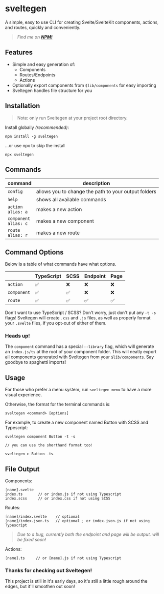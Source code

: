# sveltegen
A simple, easy to use CLI for creating Svelte/SvelteKit components, actions, and routes, quickly and conveniently.

> *Find me on **[NPM!](https://www.npmjs.com/package/sveltegen)***
## Features
- Simple and easy generation of:
  * Components
  * Routes/Endpoints
  * Actions
- Optionally export components from ```$lib/components``` for easy importing
- Sveltegen handles file structure for you
## Installation
> Note: only run Sveltegen at your project root directory.

Install globally *(recommended)*:
```
npm install -g sveltegen
```

...or use npx to skip the install

```
npx sveltegen
```

## Commands
| command | description |
|-- |--  |
| ```config``` | allows you to change the path to your output folders |
| ```help```   | shows all available commands |
| ```action```<br/>```alias: a``` | makes a new action|
| ```component```<br/>```alias: c``` | makes a new component |
| ```route```	<br/> ```alias: r``` | makes a new route|

## Command Options

Below is a table of what commands have what options.

|  	| TypeScript 	| SCSS 	| Endpoint 	| Page 	|
|---	|---	|---	|---	|---	|
| ```action``` 	| :white_check_mark: 	| :x: 	| :x:	| :x: 	|
| ```component``` 	| :white_check_mark: 	| :white_check_mark: 	| :x: 	| :x: 	|
| ```route``` 	| :white_check_mark: 	| :white_check_mark: 	| :white_check_mark: 	| :white_check_mark: 	|

Don't want to use TypeScript / SCSS? Don't worry, just don't put any ```-t -s``` flags! Sveltegen will create ```.css``` and ```.js``` files, as well as properly format your ```.svelte``` files, if you opt-out of either of them.

### Heads up!
 The ```component``` command has a special ```--library``` flag, which will generate an ```index.js/ts``` at the root of your component folder. This will neatly export all components generated with Sveltegen from your ```$lib/components```. Say goodbye to spaghetti imports!
## Usage

For those who prefer a menu system, run ```sveltegen menu``` to have a more visual experience.

Otherwise, the format for the terminal commands is:
```
sveltegen <command> [options]
```
For example, to create a new component named Button with SCSS and Typescript:
```
sveltegen component Button -t -s

// you can use the shorthand format too!

sveltegen c Button -ts
```

## File Output
Components:
```
[name].svelte
index.ts       // or index.js if not using Typescript
index.scss     // or index.css if not using SCSS
```
Routes:
```
[name]/index.svelte    // optional
[name]/index.json.ts   // optional ; or index.json.js if not using Typescript
```
> *Due to a bug, currently both the endpoint and page will be output. will be fixed soon!*

Actions:
```
[name].ts     // or [name].js if not using Typescript
```


### Thanks for checking out Sveltegen!
This project is still in it's early days, so it's still a little rough around the edges, but it'll smoothen out soon!
